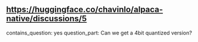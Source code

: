 ## https://huggingface.co/chavinlo/alpaca-native/discussions/5

contains_question: yes
question_part: Can we get a 4bit quantized version?